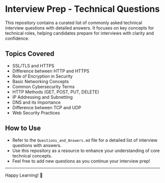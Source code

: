 # Interview Prep - Technical Questions

This repository contains a curated list of commonly asked technical interview questions with detailed answers. It focuses on key concepts for technical roles, helping candidates prepare for interviews with clarity and confidence.

## Topics Covered
- SSL/TLS and HTTPS
- Difference between HTTP and HTTPS
- Role of Encryption in Security
- Basic Networking Concepts
- Common Cybersecurity Terms
- HTTP Methods (GET, POST, PUT, DELETE)
- IP Addressing and Subnetting
- DNS and its Importance
- Difference between TCP and UDP
- Web Security Practices

## How to Use
- Refer to the `Questions_and_Answers.md` file for a detailed list of interview questions with answers.
- Use this repository as a resource to enhance your understanding of core technical concepts.
- Feel free to add new questions as you continue your interview prep!

---

Happy Learning! 🚀
